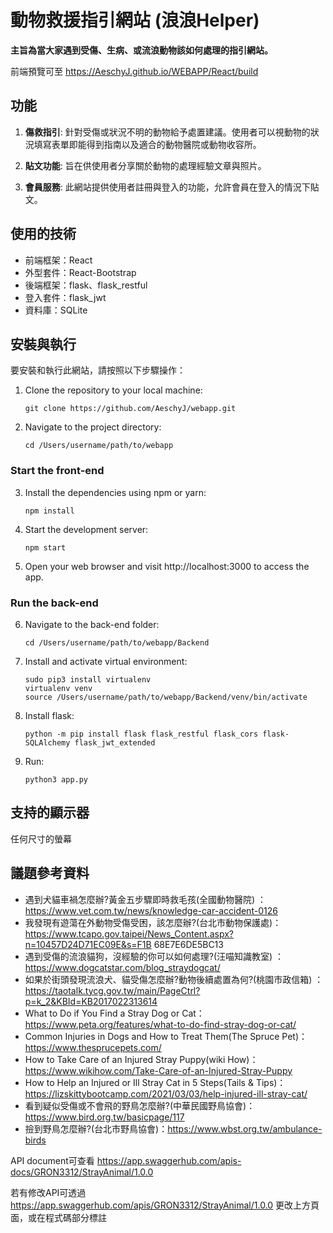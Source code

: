 # 動物救援指引網站 (浪浪Helper)
**主旨為當大家遇到受傷、生病、或流浪動物該如何處理的指引網站。**

前端預覽可至 https://AeschyJ.github.io/WEBAPP/React/build

## 功能

1. **傷救指引**: 針對受傷或狀況不明的動物給予處置建議。使用者可以視動物的狀況填寫表單即能得到指南以及適合的動物醫院或動物收容所。

2. **貼文功能**: 旨在供使用者分享關於動物的處理經驗文章與照片。

3. **會員服務**: 此網站提供使用者註冊與登入的功能，允許會員在登入的情況下貼文。


## 使用的技術
- 前端框架：React
- 外型套件：React-Bootstrap
- 後端框架：flask、flask_restful
- 登入套件：flask_jwt
- 資料庫：SQLite


## 安裝與執行 
要安裝和執行此網站，請按照以下步驟操作：

1. Clone the repository to your local machine:
   ```
   git clone https://github.com/AeschyJ/webapp.git
   ```
2. Navigate to the project directory:
   ```
   cd /Users/username/path/to/webapp
   ```
### Start the front-end
3. Install the dependencies using npm or yarn:
   ```
   npm install
   ```
4. Start the development server:
   ```
   npm start
   ```
5. Open your web browser and visit http://localhost:3000 to access the app.

### Run the back-end
6. Navigate to the back-end folder:
   ```
   cd /Users/username/path/to/webapp/Backend
   ```
7. Install and activate virtual environment:
   ```
   sudo pip3 install virtualenv
   virtualenv venv 
   source /Users/username/path/to/webapp/Backend/venv/bin/activate
   ```
7. Install flask:
   ```
   python -m pip install flask flask_restful flask_cors flask-SQLAlchemy flask_jwt_extended
   ```
8. Run:
   ```
   python3 app.py
   ```

## 支持的顯示器
任何尺寸的螢幕


## 議題參考資料
- 遇到犬貓車禍怎麼辦?黃金五步驟即時救毛孩(全國動物醫院) ：https://www.vet.com.tw/news/knowledge-car-accident-0126 
- 我發現有遊蕩在外動物受傷受困，該怎麼辦?(台北市動物保護處)： https://www.tcapo.gov.taipei/News_Content.aspx?n=10457D24D71EC09E&s=F1B 68E7E6DE5BC13 
- 遇到受傷的流浪貓狗，沒經驗的你可以如何處理?(汪喵知識教室) ：https://www.dogcatstar.com/blog_straydogcat/ 
- 如果於街頭發現流浪犬、貓受傷怎麼辦?動物後續處置為何?(桃園市政信箱) ：https://taotalk.tycg.gov.tw/main/PageCtrl?p=k_2&KBId=KB2017022313614 
- What to Do if You Find a Stray Dog or Cat：https://www.peta.org/features/what-to-do-find-stray-dog-or-cat/ 
- Common Injuries in Dogs and How to Treat Them(The Spruce Pet)：https://www.thesprucepets.com/ 
- How to Take Care of an Injured Stray Puppy(wiki How)： https://www.wikihow.com/Take-Care-of-an-Injured-Stray-Puppy 
- How to Help an Injured or Ill Stray Cat in 5 Steps(Tails & Tips)：https://lizskittybootcamp.com/2021/03/03/help-injured-ill-stray-cat/ 
- 看到疑似受傷或不會飛的野鳥怎麼辦?(中華民國野鳥協會)：https://www.bird.org.tw/basicpage/117 
- 撿到野鳥怎麼辦?(台北市野鳥協會)：https://www.wbst.org.tw/ambulance-birds 

API document可查看 https://app.swaggerhub.com/apis-docs/GRON3312/StrayAnimal/1.0.0

若有修改API可透過 https://app.swaggerhub.com/apis/GRON3312/StrayAnimal/1.0.0 更改上方頁面，或在程式碼部分標註
